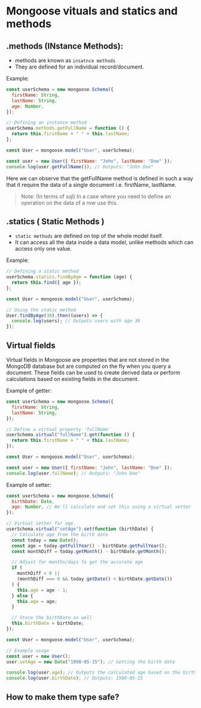# Mongoose vituals and statics and methods

## .methods (INstance Methods):

- methods are known as `insatnce methods`
- They are defined for an individual record/document.

Example:

```js
const userSchema = new mongoose.Schema({
  firstName: String,
  lastName: String,
  age: Number,
});

// Defining an instance method
userSchema.methods.getFullName = function () {
  return this.firstName + " " + this.lastName;
};

const User = mongoose.model("User", userSchema);

const user = new User({ firstName: "John", lastName: "Doe" });
console.log(user.getFullName()); // Outputs: "John Doe"
```

Here we can observe that the getFullName method is defined in such a way that it require the data of a single
document i.e. firstName, lastName.

> Note: (In terms of sql) In a case where you need to define an operation on the data of a row use this.

## .statics ( Static Methods )

- `static methods` are defined on top of the whole model itself.
- It can access all the data inside a data model, unlike methods which can access only one value.

Example:

```js
// Defining a static method
userSchema.statics.findByAge = function (age) {
  return this.find({ age });
};

const User = mongoose.model("User", userSchema);

// Using the static method
User.findByAge(30).then((users) => {
  console.log(users); // Outputs users with age 30
});
```

## Virtual fields

Virtual fields in Mongoose are properties that are not stored in the MongoDB database
but are computed on the fly when you query a document. These fields can be used to
create derived data or perform calculations based on existing fields in the document.

Example of getter:

```js
const userSchema = new mongoose.Schema({
  firstName: String,
  lastName: String,
});

// Define a virtual property 'fullName'
userSchema.virtual("fullName").get(function () {
  return this.firstName + " " + this.lastName;
});

const User = mongoose.model("User", userSchema);

const user = new User({ firstName: "John", lastName: "Doe" });
console.log(user.fullName); // Outputs: "John Doe"
```

Example of setter:

```js
const userSchema = new mongoose.Schema({
  birthDate: Date,
  age: Number, // We'll calculate and set this using a virtual setter
});

// Virtual setter for age
userSchema.virtual("setAge").set(function (birthDate) {
  // Calculate age from the birth date
  const today = new Date();
  const age = today.getFullYear() - birthDate.getFullYear();
  const monthDiff = today.getMonth() - birthDate.getMonth();

  // Adjust for months/days to get the accurate age
  if (
    monthDiff < 0 ||
    (monthDiff === 0 && today.getDate() < birthDate.getDate())
  ) {
    this.age = age - 1;
  } else {
    this.age = age;
  }

  // Store the birthDate as well
  this.birthDate = birthDate;
});

const User = mongoose.model("User", userSchema);

// Example usage
const user = new User();
user.setAge = new Date("1990-05-15"); // Setting the birth date

console.log(user.age); // Outputs the calculated age based on the birth date
console.log(user.birthDate); // Outputs: 1990-05-15
```

## How to make them type safe?

